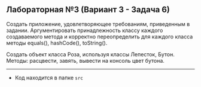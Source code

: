 ## Лабораторная №3 (Вариант 3 - Задача 6)

Создать приложение, удовлетворяющее требованиям, приведенным в задании. Аргументировать принадлежность классу каждого создаваемого метода и корректно переопределить для каждого класса методы equals(), hashCode(), toString().

Создать объект класса Роза, используя классы Лепесток, Бутон. Методы: расцвести, завять, вывести на консоль цвет бутона. 

---

- Код находится в папке `src`